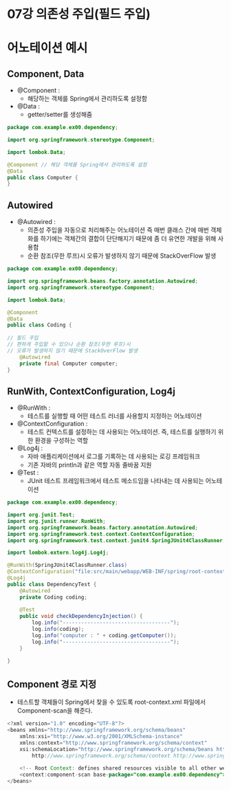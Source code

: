 # 07강 의존성 주입(필드 주입)

# 어노테이션 예시

## Component, Data

- @Component :
    - 해당하는 객체를 Spring에서 관리하도록 설정함
- @Data :
    - getter/setter를 생성해줌

```java
package com.example.ex00.dependency;

import org.springframework.stereotype.Component;

import lombok.Data;

@Component // 해당 객체를 Spring에서 관리하도록 설정
@Data
public class Computer {
}
```

## Autowired

- @Autowired :
    - 의존성 주입을 자동으로 처리해주는 어노테이션 즉 매번 클래스 간에 매번 객체화를 하기에는 객체간의 결합이 단단해지기 때문에 좀 더 유연한 개발을 위해 사용함
    - 순환 참조(무한 루프)시 오류가 발생하지 않기 때문에 StackOverFlow 발생

```java
package com.example.ex00.dependency;

import org.springframework.beans.factory.annotation.Autowired;
import org.springframework.stereotype.Component;

import lombok.Data;

@Component
@Data
public class Coding {
	
// 필드 주입
// 편하게 주입할 수 있으나 순환 참조(무한 루프)시
// 오류가 발생하지 않기 때문에 StackOverFlow 발생
	@Autowired
	private final Computer computer;
}
```

## RunWith, ContextConfiguration, Log4j

- @RunWith :
    - 테스트를 실행할 때 어떤 테스트 러너를 사용할지 지정하는 어노테이션
- @ContextConfiguration :
    - 테스트 컨텍스트를 설정하는 데 사용되는 어노테이션. 즉, 테스트를 실행하기 위한 환경을 구성하는 역할
- @Log4j :
    - 자바 애플리케이션에서 로그를 기록하는 데 사용되는 로깅 프레임워크
    - 기존 자바의 println과 같은 역할 자동 줄바꿈 지원
- @Test :
    - JUnit 테스트 프레임워크에서 테스트 메소드임을 나타내는 데 사용되는 어노테이션

```java
package com.example.ex00.dependency;

import org.junit.Test;
import org.junit.runner.RunWith;
import org.springframework.beans.factory.annotation.Autowired;
import org.springframework.test.context.ContextConfiguration;
import org.springframework.test.context.junit4.SpringJUnit4ClassRunner;

import lombok.extern.log4j.Log4j;

@RunWith(SpringJUnit4ClassRunner.class)
@ContextConfiguration("file:src/main/webapp/WEB-INF/spring/root-context.xml")
@Log4j
public class DependencyTest {
	@Autowired
	private Coding coding;
	
	@Test
	public void checkDependencyInjection() {
		log.info("-----------------------------------");
		log.info(coding);
		log.info("computer : " + coding.getComputer());
		log.info("-----------------------------------");
	}
	
}
```

## Component 경로 지정

- 테스트할 객체들이 Spring에서 찾을 수 있도록 root-context.xml 파일에서 Component-scan을 해준다.

```java
<?xml version="1.0" encoding="UTF-8"?>
<beans xmlns="http://www.springframework.org/schema/beans"
	xmlns:xsi="http://www.w3.org/2001/XMLSchema-instance"
	xmlns:context="http://www.springframework.org/schema/context"
	xsi:schemaLocation="http://www.springframework.org/schema/beans https://www.springframework.org/schema/beans/spring-beans.xsd
		http://www.springframework.org/schema/context http://www.springframework.org/schema/context/spring-context-4.3.xsd">
	
	<!-- Root Context: defines shared resources visible to all other web components -->
	<context:component-scan base-package="com.example.ex00.dependency"></context:component-scan>
</beans>
```